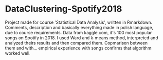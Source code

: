 # DataClustering-Spotify2018
Project made for course 'Statistical Data Analysis', written in Rmarkdown. Comments, description and basically everything made in polish language, due to course requirements.
Data from kaggle.com, it's 100 most popular songs on Spotify in 2018. I used Ward and k-means method, interpreted and analyzed theirs results and then compared them. Copmarison between them and with... empirical experience with songs confirms that algorithm worked well.
